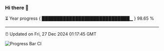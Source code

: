 ### Hi there 👋

⏳ Year progress { █████████████████████████████▁ } 98.65 %

---

⏰ Updated on Fri, 27 Dec 2024 01:17:45 GMT

![Progress Bar CI](https://github.com/liununu/liununu/workflows/Progress%20Bar%20CI/badge.svg)
